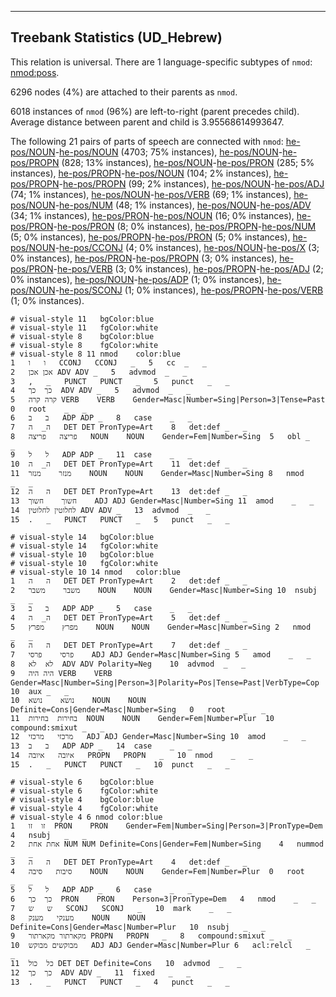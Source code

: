 

--------------------------------------------------------------------------------

## Treebank Statistics (UD_Hebrew)

This relation is universal.
There are 1 language-specific subtypes of `nmod`: [nmod:poss]().

6296 nodes (4%) are attached to their parents as `nmod`.

6018 instances of `nmod` (96%) are left-to-right (parent precedes child).
Average distance between parent and child is 3.95568614993647.

The following 21 pairs of parts of speech are connected with `nmod`: [he-pos/NOUN]()-[he-pos/NOUN]() (4703; 75% instances), [he-pos/NOUN]()-[he-pos/PROPN]() (828; 13% instances), [he-pos/NOUN]()-[he-pos/PRON]() (285; 5% instances), [he-pos/PROPN]()-[he-pos/NOUN]() (104; 2% instances), [he-pos/PROPN]()-[he-pos/PROPN]() (99; 2% instances), [he-pos/NOUN]()-[he-pos/ADJ]() (74; 1% instances), [he-pos/NOUN]()-[he-pos/VERB]() (69; 1% instances), [he-pos/NOUN]()-[he-pos/NUM]() (48; 1% instances), [he-pos/NOUN]()-[he-pos/ADV]() (34; 1% instances), [he-pos/PRON]()-[he-pos/NOUN]() (16; 0% instances), [he-pos/PRON]()-[he-pos/PRON]() (8; 0% instances), [he-pos/PROPN]()-[he-pos/NUM]() (5; 0% instances), [he-pos/PROPN]()-[he-pos/PRON]() (5; 0% instances), [he-pos/NOUN]()-[he-pos/CCONJ]() (4; 0% instances), [he-pos/NOUN]()-[he-pos/X]() (3; 0% instances), [he-pos/PRON]()-[he-pos/PROPN]() (3; 0% instances), [he-pos/PRON]()-[he-pos/VERB]() (3; 0% instances), [he-pos/PROPN]()-[he-pos/ADJ]() (2; 0% instances), [he-pos/NOUN]()-[he-pos/ADP]() (1; 0% instances), [he-pos/NOUN]()-[he-pos/SCONJ]() (1; 0% instances), [he-pos/PROPN]()-[he-pos/VERB]() (1; 0% instances).


~~~ conllu
# visual-style 11	bgColor:blue
# visual-style 11	fgColor:white
# visual-style 8	bgColor:blue
# visual-style 8	fgColor:white
# visual-style 8 11 nmod	color:blue
1	ו	ו	CCONJ	CCONJ	_	5	cc	_	_
2	אכן	אכן	ADV	ADV	_	5	advmod	_	_
3	,	_	PUNCT	PUNCT	_	5	punct	_	_
4	כך	כך	ADV	ADV	_	5	advmod	_	_
5	קרה	קרה	VERB	VERB	Gender=Masc|Number=Sing|Person=3|Tense=Past	0	root	_	_
6	ב	ב	ADP	ADP	_	8	case	_	_
7	ה_	ה	DET	DET	PronType=Art	8	det:def	_	_
8	פריצה	פריצה	NOUN	NOUN	Gender=Fem|Number=Sing	5	obl	_	_
9	ל	ל	ADP	ADP	_	11	case	_	_
10	ה_	ה	DET	DET	PronType=Art	11	det:def	_	_
11	מנזר	מנזר	NOUN	NOUN	Gender=Masc|Number=Sing	8	nmod	_	_
12	ה	ה	DET	DET	PronType=Art	13	det:def	_	_
13	חשוך	חשוך	ADJ	ADJ	Gender=Masc|Number=Sing	11	amod	_	_
14	לחלוטין	לחלוטין	ADV	ADV	_	13	advmod	_	_
15	.	_	PUNCT	PUNCT	_	5	punct	_	_

~~~


~~~ conllu
# visual-style 14	bgColor:blue
# visual-style 14	fgColor:white
# visual-style 10	bgColor:blue
# visual-style 10	fgColor:white
# visual-style 10 14 nmod	color:blue
1	ה	ה	DET	DET	PronType=Art	2	det:def	_	_
2	משבר	משבר	NOUN	NOUN	Gender=Masc|Number=Sing	10	nsubj	_	_
3	ב	ב	ADP	ADP	_	5	case	_	_
4	ה_	ה	DET	DET	PronType=Art	5	det:def	_	_
5	מפרץ	מפרץ	NOUN	NOUN	Gender=Masc|Number=Sing	2	nmod	_	_
6	ה	ה	DET	DET	PronType=Art	7	det:def	_	_
7	פרסי	פרסי	ADJ	ADJ	Gender=Masc|Number=Sing	5	amod	_	_
8	לא	לא	ADV	ADV	Polarity=Neg	10	advmod	_	_
9	היה	היה	VERB	VERB	Gender=Masc|Number=Sing|Person=3|Polarity=Pos|Tense=Past|VerbType=Cop	10	aux	_	_
10	נושא	נושא	NOUN	NOUN	Definite=Cons|Gender=Masc|Number=Sing	0	root	_	_
11	בחירות	בחירות	NOUN	NOUN	Gender=Fem|Number=Plur	10	compound:smixut	_	_
12	מרכזי	מרכזי	ADJ	ADJ	Gender=Masc|Number=Sing	10	amod	_	_
13	ב	ב	ADP	ADP	_	14	case	_	_
14	איובה	איובה	PROPN	PROPN	_	10	nmod	_	_
15	.	_	PUNCT	PUNCT	_	10	punct	_	_

~~~


~~~ conllu
# visual-style 6	bgColor:blue
# visual-style 6	fgColor:white
# visual-style 4	bgColor:blue
# visual-style 4	fgColor:white
# visual-style 4 6 nmod	color:blue
1	זו	זו	PRON	PRON	Gender=Fem|Number=Sing|Person=3|PronType=Dem	4	nsubj	_	_
2	אחת	אחת	NUM	NUM	Definite=Cons|Gender=Fem|Number=Sing	4	nummod	_	_
3	ה	ה	DET	DET	PronType=Art	4	det:def	_	_
4	סיבות	סיבה	NOUN	NOUN	Gender=Fem|Number=Plur	0	root	_	_
5	ל	ל	ADP	ADP	_	6	case	_	_
6	כך	כך	PRON	PRON	Person=3|PronType=Dem	4	nmod	_	_
7	ש	ש	SCONJ	SCONJ	_	10	mark	_	_
8	מענקי	מענק	NOUN	NOUN	Definite=Cons|Gender=Masc|Number=Plur	10	nsubj	_	_
9	מקארתור	מקארתור	PROPN	PROPN	_	8	compound:smixut	_	_
10	מבוקשים	מבוקש	ADJ	ADJ	Gender=Masc|Number=Plur	6	acl:relcl	_	_
11	כל	כול	DET	DET	Definite=Cons	10	advmod	_	_
12	כך	כך	ADV	ADV	_	11	fixed	_	_
13	.	_	PUNCT	PUNCT	_	4	punct	_	_

~~~


